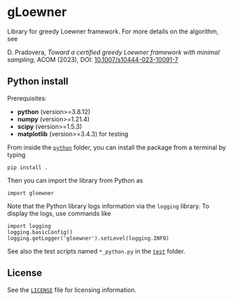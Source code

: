 # gLoewner
Library for greedy Loewner framework. For more details on the algorithm, see

D. Pradovera, _Toward a certified greedy Loewner framework with minimal sampling_, ACOM (2023), DOI: [10.1007/s10444-023-10091-7](https://doi.org/10.1007/s10444-023-10091-7)

## Python install
Prerequisites:
* **python** (version>=3.8.12)
* **numpy** (version>=1.21.4)
* **scipy** (version>=1.5.3)
* **matplotlib** (version>=3.4.3) for testing

From inside the [`python`](python) folder, you can install the package from a terminal by typing
```
pip install .
```

Then you can import the library from Python as
```
import gloewner
```

Note that the Python library logs information via the `logging` library. To display the logs, use commands like
```
import logging
logging.basicConfig()
logging.getLogger('gloewner').setLevel(logging.INFO)
```
See also the test scripts named `*_python.py` in the [`test`](test) folder.

## License
See the [`LICENSE`](LICENSE) file for licensing information.